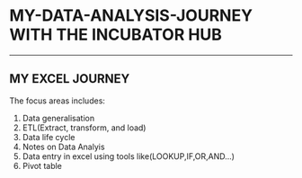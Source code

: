 # MY-DATA-ANALYSIS-JOURNEY WITH THE INCUBATOR HUB
---
## MY EXCEL JOURNEY

The focus areas includes: 
1. Data generalisation
2. ETL(Extract, transform, and load)
3. Data life cycle
4. Notes on Data Analyis
5. Data entry in excel using tools like(LOOKUP,IF,OR,AND...)
6. Pivot table
